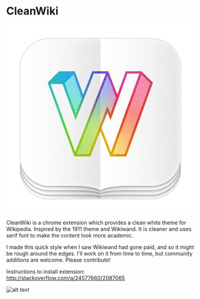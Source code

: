 # CleanWiki

![alt text][icon]

[icon]: icon.png "Icon"

CleanWiki is a chrome extension which provides a clean white theme for Wikipedia. Inspired by the 1911 theme and Wikiwand. It is cleaner and uses serif font to make the content look more academic.

I made this quick style when I saw Wikiwand had gone paid, and so it might be rough around the edges. I'll work on it from time to time, but community additions are welcome. Please contribute!

Instructions to install extension: http://stackoverflow.com/a/24577660/2087065

![alt text][screenshot]

[screenshot]: http://i.imgur.com/n59u1Ht.png "Screenshot after applying the style."
